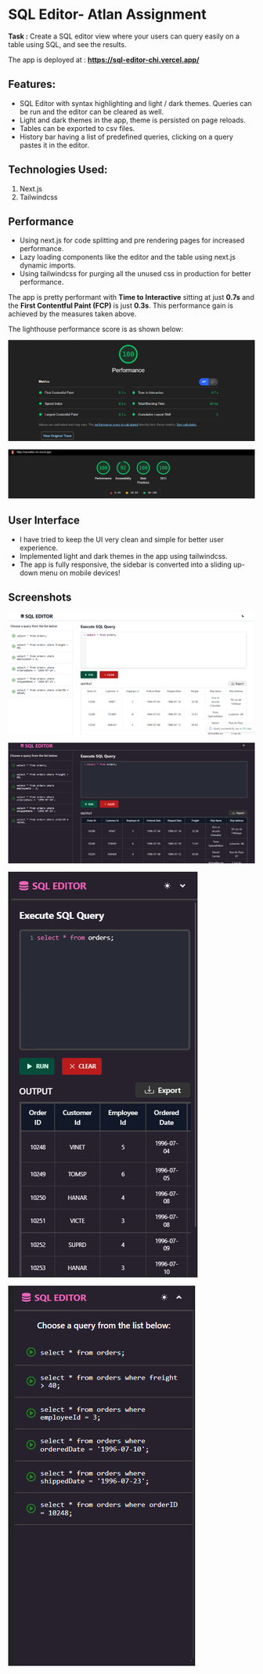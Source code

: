 # SQL Editor- Atlan Assignment

**Task :** Create a SQL editor view where your users can query easily on a table using SQL, and see the results.

The app is deployed at : **https://sql-editor-chi.vercel.app/**

## Features:

- SQL Editor with syntax highlighting and light / dark themes. Queries can be run and the editor can be cleared as well.
- Light and dark themes in the app, theme is persisted on page reloads.
- Tables can be exported to csv files.
- History bar having a list of predefined queries, clicking on a query pastes it in the editor.

## Technologies Used:

1. Next.js
2. Tailwindcss

## Performance

- Using next.js for code splitting and pre rendering pages for increased performance.
- Lazy loading components like the editor and the table using next.js dynamic imports.
- Using tailwindcss for purging all the unused css in production for better performance.

The app is pretty performant with **Time to Interactive** sitting at just **0.7s** and the **First Contentful Paint (FCP)** is just **0.3s**. This performance gain is achieved by the measures taken above.

The lighthouse performance score is as shown below:

![Lighthouse performance score](https://raw.githubusercontent.com/anshuman9999/sql-editor/main/public/screenshots/lh-perf.png)

![Lighthouse main score](https://raw.githubusercontent.com/anshuman9999/sql-editor/main/public/screenshots/lh-main.png)

## User Interface

- I have tried to keep the UI very clean and simple for better user experience.
- Implemented light and dark themes in the app using tailwindcss.
- The app is fully responsive, the sidebar is converted into a sliding up-down menu on mobile devices!

## Screenshots

![desktop light](https://raw.githubusercontent.com/anshuman9999/sql-editor/main/public/screenshots/light-desktop.png)

![desktop dark](https://raw.githubusercontent.com/anshuman9999/sql-editor/main/public/screenshots/dark-desktop.png)

![phone menu closed](https://raw.githubusercontent.com/anshuman9999/sql-editor/main/public/screenshots/phone-1.png)

![phone menu open](https://raw.githubusercontent.com/anshuman9999/sql-editor/main/public/screenshots/phone-2.png)
